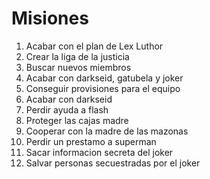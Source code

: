 # Misiones

1. Acabar con el plan de Lex Luthor
2. Crear la liga de la justicia
3. Buscar nuevos miembros
4. Acabar con darkseid, gatubela y joker
5. Conseguir provisiones para el equipo
6. Acabar con darkseid
7. Perdir ayuda a flash
8. Proteger las cajas madre
9. Cooperar con la madre de las mazonas
10. Perdir un prestamo a superman
11. Sacar informacion secreta del joker 
12. Salvar personas secuestradas por el joker

